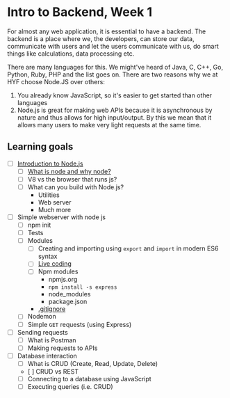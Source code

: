 # Intro to Backend, Week 1

For almost any web application, it is essential to have a backend. The backend is a place where we, the developers, can store our data, communicate with users and let the users communicate with us, do smart things like calculations, data processing etc.

There are many languages for this. We might've heard of Java, C, C++, Go, Python, Ruby, PHP and the list goes on.
There are two reasons why we at HYF choose Node.JS over others:

1. You already know JavaScript, so it's easier to get started than other languages
2. Node.js is great for making web APIs because it is asynchronous by nature and thus allows for high input/output. By this we mean that it allows many users to make very light requests at the same time.

## Learning goals
- [ ] [Introduction to Node.js](#What-is-Nodejs)
  - [ ] [What is node and why node?](https://www.youtube.com/watch?v=pU9Q6oiQNd0)
  - [ ] V8 vs the browser that runs js?
  - [ ] What can you build with Node.js?
    - Utilities
    - Web server
    - Much more
- [ ] Simple webserver with node js
  - [ ] npm init
  - [ ] Tests
  - [ ] Modules
    - [ ] Creating and importing using `export` and `import` in modern ES6 syntax
    - [ ] [Live coding](#created-module)
    - [ ] Npm modules
      - npmjs.org
      - `npm install -s express`
      - node_modules
      - package.json
    - [.gitignore](https://github.com/HackYourFuture-CPH/teacher-live-coding/blob/main/.gitignore)
  - [ ] Nodemon
  - [ ] Simple `GET` requests (using Express)
- [ ] Sending requests
  - [ ] What is Postman
  - [ ] Making requests to APIs
- [ ] Database interaction
  - [ ] What is CRUD (Create, Read, Update, Delete)
  - [ ] CRUD vs REST
  - [ ] Connecting to a database using JavaScript
  - [ ] Executing queries (i.e. CRUD)